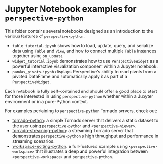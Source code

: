 # Jupyter Notebook examples for `perspective-python`

This folder contains several notebooks designed as an introduction to the various features of `perspective-python`:

- `table_tutorial.ipynb` shows how to load, update, query, and serialize data using `Table` and `View`, and how to connect multiple `Table` instances together using `on_update`.
- `widget_tutorial.ipynb` demonstrates how to use `PerspectiveWidget` as a powerful interactive visualization component within a Jupyter notebook.
- `pandas_pivots.ipynb` displays Perspective's ability to read pivots from a pivoted DataFrame and automatically apply it as part of a `PerspectiveWidget`.

Each notebook is fully self-contained and should offer a good place to start for those interested in using `perspective-python` whether within a Jupyter environment or in a pure-Python context.

For examples pertaining to `perspective-python` Tornado servers, check out:

- [tornado-python](https://github.com/finos/perspective/tree/master/examples/tornado-python): a simple Tornado server that delivers a static dataset to the user using `perspective-python` and `<perspective-viewer>`.
- [tornado-streaming-python](https://github.com/finos/perspective/tree/master/examples/tornado-streaming-python): a streaming Tornado server that demonstrates `perspective-python`'s high throughput and performance in streaming scenarios.
- [workspace-editing-python](https://github.com/finos/perspective/tree/master/examples/workspace-editing-python): a full-featured example using `<perspective-workspace>` that illustrates a deep and powerful integration between `<perspective-workspace>` and `perspective-python`.
